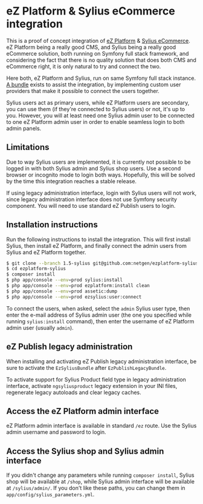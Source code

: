 # eZ Platform & Sylius eCommerce integration

This is a proof of concept integration of [eZ Platform](https://github.com/ezsystems/ezplatform) & [Sylius eCommerce](https://github.com/sylius/sylius). eZ Platform being a really good CMS, and Sylius being a really good eCommerce solution, both running on Symfony full stack framework, and considering the fact that there is no quality solution that does both CMS and eCommerce right, it is only natural to try and connect the two.

Here both, eZ Platform and Sylius, run on same Symfony full stack instance. [A bundle](https://github.com/netgen/NetgenEzSyliusBundle) exists to assist the integration, by implementing custom user providers that make it possible to connect the users together.

Sylius users act as primary users, while eZ Platform users are secondary, you can use them (if they're connected to Sylius users) or not, it's up to you. However, you will at least need one Sylius admin user to be connected to one eZ Platform admin user in order to enable seamless login to both admin panels.

## Limitations

Due to way Sylius users are implemented, it is currently not possible to be logged in with both Sylius admin and Sylius shop users. Use a second browser or incognito mode to login both ways. Hopefully, this will be solved by the time this integration reaches a stable release.

If using legacy administration interface, login with Sylius users will not work, since legacy administration interface does not use Symfony security component. You will need to use standard eZ Publish users to login.

## Installation instructions

Run the following instructions to install the integration. This will first install Sylius, then install eZ Platform, and finally connect the admin users from Sylius and eZ Platform together.

```bash
$ git clone --branch 1.5-sylius git@github.com:netgen/ezplatform-sylius.git
$ cd ezplatform-sylius
$ composer install
$ php app/console --env=prod sylius:install
$ php app/console --env=prod ezplatform:install clean
$ php app/console --env=prod assetic:dump
$ php app/console --env=prod ezsylius:user:connect
```

To connect the users, when asked, select the `admin` Sylius user type, then enter the e-mail address of Sylius admin user (the one you specified while running `sylius:install` command), then enter the username of eZ Platform admin user (usually `admin`).

## eZ Publish legacy administration

When installing and activating eZ Publish legacy administration interface, be sure to activate the `EzSyliusBundle` after `EzPublishLegacyBundle`.

To activate support for Sylius Product field type in legacy administration interface, activate `ngsyliusproduct` legacy extension in your INI files, regenerate legacy autoloads and clear legacy caches.

## Access the eZ Platform admin interface

eZ Platform admin interface is available in standard `/ez` route. Use the Sylius admin username and password to login.

## Access the Sylius shop and Sylius admin interface

If you didn't change any parameters while running `composer install`, Sylius shop will be available at `/shop`, while Sylius admin interface will be available at `/sylius/admin/`. If you don't like these paths, you can change them in `app/config/sylius_parameters.yml`.
